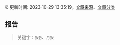 :alarm_clock: 更新时间: 2023-10-29 13:35:19。[文章来源](/README.md)、[文章分类](/TAGS.md)

## 报告


> 关键字：`报告`、`月报`



